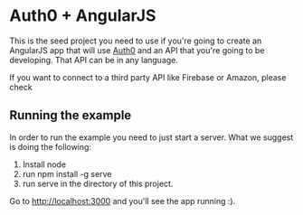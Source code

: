 # Auth0 + AngularJS  

This is the seed project you need to use if you're going to create an AngularJS app that will use [Auth0](https://auth0.com/) and an API that you're going to be developing. That API can be in any language.

If you want to connect to a third party API like Firebase or Amazon, please check  

## Running the example

In order to run the example you need to just start a server. What we suggest is doing the following:

1. Install node
1. run npm install -g serve
1. run serve in the directory of this project.

Go to [http://localhost:3000](http://localhost:3000) and you'll see the app running :).
